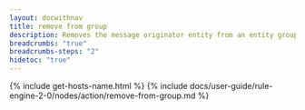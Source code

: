 ```yaml
---
layout: docwithnav
title: remove from group
description: Removes the message originator entity from an entity group found by group name pattern.
breadcrumbs: "true"
breadcrumbs-steps: "2"
hidetoc: "true"
---
```


{% include get-hosts-name.html %}
{% include docs/user-guide/rule-engine-2-0/nodes/action/remove-from-group.md %}

